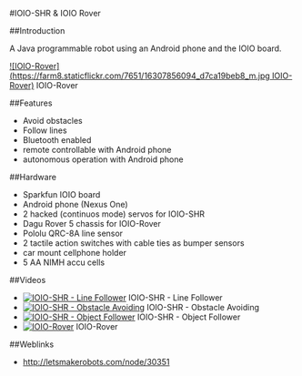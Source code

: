 #IOIO-SHR & IOIO Rover

##Introduction

A Java programmable robot using an Android phone and the IOIO board.


[![IOIO-Rover](https://farm8.staticflickr.com/7651/16307856094_d7ca19beb8_m.jpg IOIO-Rover)](https://github.com/robotfreak/robotfreak/tree/master/ioio) IOIO-Rover


##Features

* Avoid obstacles
* Follow lines
* Bluetooth enabled
* remote controllable with Android phone
* autonomous operation with Android phone


##Hardware

* Sparkfun IOIO board
* Android phone (Nexus One)
* 2 hacked (continuos mode) servos for IOIO-SHR
* Dagu Rover 5 chassis for IOIO-Rover
* Pololu QRC-8A line sensor
* 2 tactile action switches with cable ties as bumper sensors
* car mount cellphone holder
* 5 AA NIMH accu cells

##Videos

* [![IOIO-SHR - Line Follower](https://i.ytimg.com/vi/7oPWN1_5u1E/2.jpg?time=1427318477161)](http://www.youtube.com/watch?v=7oPWN1_5u1E) IOIO-SHR - Line Follower
* [![IOIO-SHR - Obstacle Avoiding](https://i.ytimg.com/vi/IGkqdokwDXQ/3.jpg?time=1427318634366)](http://www.youtube.com/watch?v=IGkqdokwDXQ) IOIO-SHR - Obstacle Avoiding
* [![IOIO-SHR - Object Follower](https://i.ytimg.com/vi/8w-0x8YQ064/2.jpg?time=1427318746387)](http://www.youtube.com/watch?v=8w-0x8YQ064) IOIO-SHR - Object Follower
* [![IOIO-Rover](https://i.ytimg.com/vi/pequzICEv5Q/3.jpg?time=1427318404253)](https://www.youtube.com/watch?v=pequzICEv5Q) IOIO-Rover

##Weblinks

* http://letsmakerobots.com/node/30351

